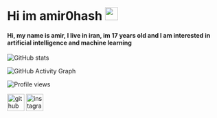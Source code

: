 # Hi im amir0hash <img src="https://raw.githubusercontent.com/aemmadi/aemmadi/master/wave.gif" width="30px">
#### Hi, my name is amir, I live in iran, im 17 years old and I am interested in artificial intelligence and machine learning


![GitHub stats](https://github-readme-stats.vercel.app/api?username=amir0hash&show_icons=true)  

![GitHub Activity Graph](https://activity-graph.herokuapp.com/graph?username=amir0hash)  

![Profile views](https://gpvc.arturio.dev/amir0hash)  

[<img src='https://cdn.jsdelivr.net/npm/simple-icons@3.0.1/icons/github.svg' alt='github' height='40'>](https://github.com/amir0hash)  [<img src='https://cdn.jsdelivr.net/npm/simple-icons@3.0.1/icons/instagram.svg' alt='instagram' height='40'>](https://www.instagram.com/amir0hash/)  
